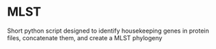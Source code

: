 MLST
====

Short python script designed to identify housekeeping genes in protein files, concatenate them, and create a MLST phylogeny
